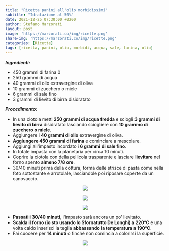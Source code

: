 ```yaml
---
title: "Ricetta panini all'olio morbidissimi"
subtitle: "Idratazione al 50%"
date: 2021-12-25 07:30:00 +0200
author: Stefano Marzorati
layout: post
image: 'https://marzorati.co/img/ricette.png'
share-img: 'https://marzorati.co/img/ricette.png'
categories: [Ricette]
tags: [ricetta, panini, olio, morbidi, acqua, sale, farina, olio]
---
```

***Ingredienti:***   

* 450 grammi di farina 0
* 250 grammi di acqua
* 40 grammi di olio extravergine di oliva
* 10 grammi di zucchero o miele
* 6 grammi di sale fino
* 3 grammi di lievito di birra disidratato

***Procedimento:***   

* In una ciotola metti **250 grammi di acqua fredda** e sciogli **3 grammi di lievito di birra** disidratato lasciando sciogliere con **10 grammo di zucchero o miele**.
* Aggiungere i **40 grammi di olio** extravergine di oliva.
* **Aggiungere 450 grammi di farina** e cominciare a mescolare.   
* Aggiungi all'impasto incordato i **6 grammi di sale fino**.
* In totale impasta con la planetaria per circa 10 minuti.
* Coprire la ciotola con della pellicola trasparente e lasciare **lievitare** nel forno spento **almeno 7/8 ore**. 
* 30/40 minuti prima della cottura, forma delle strisce di pasta come nella foto sottostante e arrotolale, lasciandole poi riposare coperte da un canovaccio.

<p align="center">
  <img src="https://marzorati.co/img/post/pane_olio_1.png">
</p>   
<p align="center">
  <img src="https://marzorati.co/img/post/pane_olio_2.png">
</p>   
<p align="center">
  <img src="https://marzorati.co/img/post/pane_olio_3.png">
</p>   

* **Passati i 30/40 minuti**, l'impasto sarà ancora un po' lievitato.
* **Scalda il forno (io sto usando lo Sfornatutto De Longhi) a 220°C** e una volta caldo inserisci la teglia **abbassando la temperatura a 190°C**.
* Fai cuocere per **14 minuti** o finchè non comincia a colorirsi la superficie.

<p align="center">
  <img src="https://marzorati.co/img/post/pane_olio_4.jpg">
</p>   